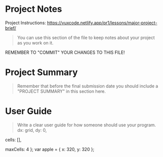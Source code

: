 # Project Notes

Project Instructions: https://vuxcode.netlify.app/pr1/lessons/major-project-brief/

> You can use this section of the file to keep notes about your project as you work on it.

REMEMBER TO "COMMIT" YOUR CHANGES TO THIS FILE!

# Project Summary

> Remember that before the final submission date you should include a "PROJECT SUMMARY" in this section here. 

# User Guide

> Write a clear user guide for how someone should use your program.
  dx: grid,
  dy: 0,
  

  cells: [],
  

  maxCells: 4
};
var apple = {
  x: 320,
  y: 320
};
